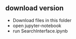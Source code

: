 ## download version
+ Download files in this folder
+ open jupyter-notebook
+ run SearchInterface.ipynb
